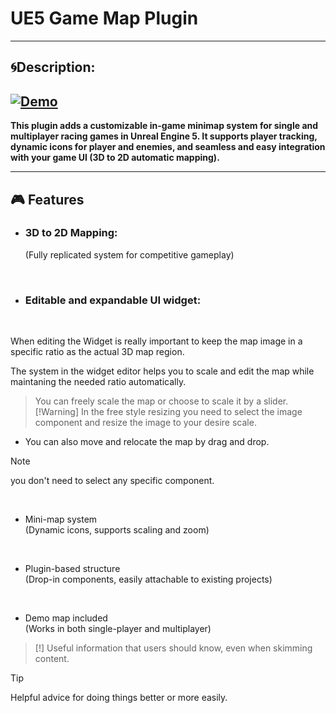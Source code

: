 # UE5 Game Map Plugin

---

## 🌀Description: 



[![Demo](https://github.com/MatinEsmaeili00/UE5-MultiplayerRacingGames-Plugins/blob/main/GameMapSystem/Docs/Demo.gif?raw=true)](https://youtu.be/v18hDMAq1Yw)
---
**This plugin adds a customizable in-game minimap system for single and multiplayer racing games in Unreal Engine 5. It supports player tracking, dynamic icons for player and enemies, and seamless and easy integration with your game UI (3D to 2D automatic mapping).**

---

## 🎮 Features

- ### 3D to 2D Mapping:

  (Fully replicated system for competitive gameplay)

<br>

- ### Editable and expandable UI widget:  
<br>

  When editing the Widget is really important to keep the map image in a specific ratio as the actual 3D map region.

  The system in the widget editor helps you to scale and edit the map while maintaning the needed ratio automatically.
  
 > You can freely scale the map or choose to scale it by a slider.
> [!Warning]
> In the free style resizing you need to select the image component and resize the image to your desire scale.
  - You can also move  and relocate the map by drag and drop.
> [!NOTE]
> you don't need to select any specific component.


<br>

- Mini-map system  
  (Dynamic icons, supports scaling and zoom)

<br>

- Plugin-based structure  
  (Drop-in components, easily attachable to existing projects)

<br>

- Demo map included  
  (Works in both single-player and multiplayer)

> [!]
> Useful information that users should know, even when skimming content.

> [!TIP] 
> Helpful advice for doing things better or more easily.

